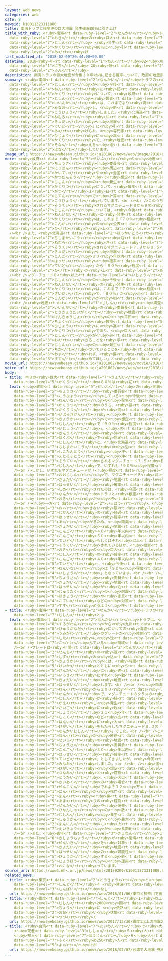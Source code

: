 ```yaml
---
layout: web_news
categories: web
cate: 8
newsid: k10011323311000
title: 南海トラフと根室沖の巨大地震 発生確率80％に引き上げ
title_with_ruby: <ruby>南海<rt data-ruby-level="2">なんかい</rt></ruby>トラフと<ruby>根室<rt data-ruby-level="7">ねむろ</rt></ruby><ruby>沖<rt
  data-ruby-level="7">おき</rt></ruby>の<ruby>巨大<rt data-ruby-level="7">きょだい</rt></ruby><ruby>地震<rt
  data-ruby-level="7">じしん</rt></ruby> <ruby>発生<rt data-ruby-level="3">はっせい</rt></ruby><ruby>確率<rt
  data-ruby-level="5">かくりつ</rt></ruby>80％に<ruby>引<rt data-ruby-level="2">ひ</rt></ruby>き<ruby>上<rt
  data-ruby-level="2">あ</rt></ruby>げ
last_modified_at: '2018-02-09T20:44:00+09:00'
datetime: 2018<ruby>年<rt data-ruby-level="1">ねん</rt></ruby>02<ruby>月<rt data-ruby-level="1">がつ</rt></ruby>09<ruby>日<rt
  data-ruby-level="1">にち</rt></ruby> 20<ruby>時<rt data-ruby-level="2">じ</rt></ruby>44<ruby>分<rt
  data-ruby-level="2">ふん</rt></ruby>
description: 南海トラフの巨大地震が今後３０年以内に起きる確率について、政府の地震調査委員会は、これまでより高い「７０％から８０％」に見直し、新たに公表しました。北海道の根室沖の巨大地震についても「８０％程度」に引き上げられ、専門家は「いずれも非常に高い確率で、地震への備えを進めてほしい」と話しています。
summary: <ruby>南海<rt data-ruby-level="2">なんかい</rt></ruby>トラフの<ruby>巨大<rt data-ruby-level="7">きょだい</rt></ruby><ruby>地震<rt
  data-ruby-level="7">じしん</rt></ruby>が<ruby>今後<rt data-ruby-level="2">こんご</rt></ruby>３０<ruby>年以内<rt
  data-ruby-level="4">ねんいない</rt></ruby>に<ruby>起<rt data-ruby-level="3">お</rt></ruby>きる<ruby>確率<rt
  data-ruby-level="5">かくりつ</rt></ruby>について、<ruby>政府<rt data-ruby-level="5">せいふ</rt></ruby>の<ruby>地震<rt
  data-ruby-level="7">じしん</rt></ruby><ruby>調査<rt data-ruby-level="5">ちょうさ</rt></ruby><ruby>委員会<rt
  data-ruby-level="3">いいんかい</rt></ruby>は、これまでより<ruby>高<rt data-ruby-level="2">たか</rt></ruby>い「７０％から８０％」に<ruby>見直<rt
  data-ruby-level="2">みなお</rt></ruby>し、<ruby>新<rt data-ruby-level="2">あら</rt></ruby>たに<ruby>公表<rt
  data-ruby-level="3">こうひょう</rt></ruby>しました。<ruby>北海道<rt data-ruby-level="2">ほっかいどう</rt></ruby>の<ruby>根室<rt
  data-ruby-level="7">ねむろ</rt></ruby><ruby>沖<rt data-ruby-level="7">おき</rt></ruby>の<ruby>巨大<rt
  data-ruby-level="7">きょだい</rt></ruby><ruby>地震<rt data-ruby-level="7">じしん</rt></ruby>についても「８０％<ruby>程度<rt
  data-ruby-level="5">ていど</rt></ruby>」に<ruby>引<rt data-ruby-level="2">ひ</rt></ruby>き<ruby>上<rt
  data-ruby-level="2">あ</rt></ruby>げられ、<ruby>専門家<rt data-ruby-level="6">せんもんか</rt></ruby>は「いずれも<ruby>非常<rt
  data-ruby-level="5">ひじょう</rt></ruby>に<ruby>高<rt data-ruby-level="2">たか</rt></ruby>い<ruby>確率<rt
  data-ruby-level="5">かくりつ</rt></ruby>で、<ruby>地震<rt data-ruby-level="7">じしん</rt></ruby>への<ruby>備<rt
  data-ruby-level="5">そな</rt></ruby>えを<ruby>進<rt data-ruby-level="3">すす</rt></ruby>めてほしい」と<ruby>話<rt
  data-ruby-level="2">はな</rt></ruby>しています。
image_url: https://newswebeasy.github.io/ja201802/news/web/image/2018/02/09/K10011323311_1802092024_1802092043_01_02.jpg
more: <ruby>政府<rt data-ruby-level="5">せいふ</rt></ruby>の<ruby>地震<rt data-ruby-level="7">じしん</rt></ruby><ruby>調査<rt
  data-ruby-level="5">ちょうさ</rt></ruby><ruby>委員会<rt data-ruby-level="3">いいんかい</rt></ruby>は、<ruby>日本<rt
  data-ruby-level="1">にっぽん</rt></ruby><ruby>周辺<rt data-ruby-level="4">しゅうへん</rt></ruby>の<ruby>海底<rt
  data-ruby-level="4">かいてい</rt></ruby>や<ruby>全国<rt data-ruby-level="3">ぜんこく</rt></ruby>の<ruby>活断層<rt
  data-ruby-level="6">かつだんそう</rt></ruby>で<ruby>想定<rt data-ruby-level="3">そうてい</rt></ruby>される<ruby>地震<rt
  data-ruby-level="7">じしん</rt></ruby>の<ruby>発生<rt data-ruby-level="3">はっせい</rt></ruby><ruby>確率<rt
  data-ruby-level="5">かくりつ</rt></ruby>について、<ruby>毎年<rt data-ruby-level="2">まいとし</rt></ruby>、１<ruby>月<rt
  data-ruby-level="1">がつ</rt></ruby>１<ruby>日<rt data-ruby-level="1">にち</rt></ruby>の<ruby>時点<rt
  data-ruby-level="2">じてん</rt></ruby>で<ruby>計算<rt data-ruby-level="2">けいさん</rt></ruby>し<ruby>公表<rt
  data-ruby-level="3">こうひょう</rt></ruby>しています。<br /><br />このうち、<ruby>南海<rt data-ruby-level="2">なんかい</rt></ruby>トラフで<ruby>想定<rt
  data-ruby-level="3">そうてい</rt></ruby>されるマグニチュード８から９の<ruby>巨大<rt data-ruby-level="7">きょだい</rt></ruby><ruby>地震<rt
  data-ruby-level="7">じしん</rt></ruby>については、<ruby>今後<rt data-ruby-level="2">こんご</rt></ruby>３０<ruby>年以内<rt
  data-ruby-level="4">ねんいない</rt></ruby>に<ruby>発生<rt data-ruby-level="3">はっせい</rt></ruby>する<ruby>確率<rt
  data-ruby-level="5">かくりつ</rt></ruby>は、これまで「７０％<ruby>程度<rt data-ruby-level="5">ていど</rt></ruby>」でしたが<ruby>今回<rt
  data-ruby-level="2">こんかい</rt></ruby>の<ruby>公表<rt data-ruby-level="3">こうひょう</rt></ruby>で「７０％から８０％」に<ruby>引<rt
  data-ruby-level="2">ひ</rt></ruby>き<ruby>上<rt data-ruby-level="2">あ</rt></ruby>げられました。<br
  /><br />また、<ruby>北海道<rt data-ruby-level="2">ほっかいどう</rt></ruby><ruby>沖<rt data-ruby-level="7">おき</rt></ruby>の<ruby>千島海溝<rt
  data-ruby-level="7">ちしまかいこう</rt></ruby><ruby>沿<rt data-ruby-level="6">ぞ</rt></ruby>いの<ruby>根室<rt
  data-ruby-level="7">ねむろ</rt></ruby><ruby>沖<rt data-ruby-level="7">おき</rt></ruby>で<ruby>想定<rt
  data-ruby-level="3">そうてい</rt></ruby>されるマグニチュード７.８から８.５<ruby>程度<rt data-ruby-level="5">ていど</rt></ruby>の<ruby>巨大<rt
  data-ruby-level="7">きょだい</rt></ruby><ruby>地震<rt data-ruby-level="7">じしん</rt></ruby>も、<ruby>今後<rt
  data-ruby-level="2">こんご</rt></ruby>３０<ruby>年以内<rt data-ruby-level="4">ねんいない</rt></ruby>の<ruby>発生<rt
  data-ruby-level="3">はっせい</rt></ruby><ruby>確率<rt data-ruby-level="5">かくりつ</rt></ruby>がこれまでの「７０％<ruby>程度<rt
  data-ruby-level="5">ていど</rt></ruby>」から「８０％<ruby>程度<rt data-ruby-level="5">ていど</rt></ruby>」に<ruby>引<rt
  data-ruby-level="2">ひ</rt></ruby>き<ruby>上<rt data-ruby-level="2">あ</rt></ruby>げられました。<br
  /><br />マグニチュード８<ruby>以上<rt data-ruby-level="4">いじょう</rt></ruby>の<ruby>巨大<rt data-ruby-level="7">きょだい</rt></ruby><ruby>地震<rt
  data-ruby-level="7">じしん</rt></ruby>の<ruby>今後<rt data-ruby-level="2">こんご</rt></ruby>３０<ruby>年以内<rt
  data-ruby-level="4">ねんいない</rt></ruby>の<ruby>発生<rt data-ruby-level="3">はっせい</rt></ruby><ruby>確率<rt
  data-ruby-level="5">かくりつ</rt></ruby>は、これまで「７０％<ruby>程度<rt data-ruby-level="5">ていど</rt></ruby>」が<ruby>最大<rt
  data-ruby-level="4">さいだい</rt></ruby>で、「８０％」が<ruby>示<rt data-ruby-level="5">しめ</rt></ruby>されたのは、<ruby>今回<rt
  data-ruby-level="2">こんかい</rt></ruby>が<ruby>初<rt data-ruby-level="4">はじ</rt></ruby>めてです。<br
  /><br /><ruby>地震<rt data-ruby-level="7">じしん</rt></ruby><ruby>調査<rt data-ruby-level="5">ちょうさ</rt></ruby><ruby>委員会<rt
  data-ruby-level="3">いいんかい</rt></ruby>の<ruby>委員長<rt data-ruby-level="3">いいんちょう</rt></ruby>で<ruby>東京大学<rt
  data-ruby-level="2">とうきょうだいがく</rt></ruby><ruby>地震<rt data-ruby-level="7">じしん</rt></ruby><ruby>研究所<rt
  data-ruby-level="3">けんきゅうじょ</rt></ruby>の<ruby>平田<rt data-ruby-level="3">ひらた</rt></ruby><ruby>直<rt
  data-ruby-level="2">ちょく</rt></ruby><ruby>教授<rt data-ruby-level="5">きょうじゅ</rt></ruby>は「いずれも<ruby>非常<rt
  data-ruby-level="5">ひじょう</rt></ruby>に<ruby>高<rt data-ruby-level="2">たか</rt></ruby>い<ruby>確率<rt
  data-ruby-level="5">かくりつ</rt></ruby>であり、<ruby>巨大<rt data-ruby-level="7">きょだい</rt></ruby><ruby>地震<rt
  data-ruby-level="7">じしん</rt></ruby>が<ruby>必<rt data-ruby-level="4">かなら</rt></ruby>ず<ruby>起<rt
  data-ruby-level="3">お</rt></ruby>きることを<ruby>示<rt data-ruby-level="5">しめ</rt></ruby>している。<ruby>地震<rt
  data-ruby-level="7">じしん</rt></ruby>の<ruby>発生<rt data-ruby-level="3">はっせい</rt></ruby>が<ruby>近<rt
  data-ruby-level="2">ちか</rt></ruby>づいていることを<ruby>決<rt data-ruby-level="3">けっ</rt></ruby>して<ruby>忘<rt
  data-ruby-level="6">わす</rt></ruby>れず、<ruby>備<rt data-ruby-level="5">そな</rt></ruby>えを<ruby>進<rt
  data-ruby-level="3">すす</rt></ruby>めてほしい」と<ruby>話<rt data-ruby-level="2">はな</rt></ruby>していました。
movie_url: https://newswebeasy.github.io/ja201802/news/web/movie/2018/02/09/k10011323311_201802100510_201802100511.mp4
voice_url: https://newswebeasy.github.io/ja201802/news/web/voice/2018/02/09/k10011323311_201802100510_201802100511.mp3
body:
- title: Ｍ８の<ruby>巨大<rt data-ruby-level="7">きょだい</rt></ruby><ruby>地震<rt data-ruby-level="7">じしん</rt></ruby>で<ruby>確率<rt
    data-ruby-level="5">かくりつ</rt></ruby>８０％は<ruby>初<rt data-ruby-level="4">はじ</rt></ruby>めて
  text: <ruby>政府<rt data-ruby-level="5">せいふ</rt></ruby>の<ruby>地震<rt data-ruby-level="7">じしん</rt></ruby><ruby>調査<rt
    data-ruby-level="5">ちょうさ</rt></ruby><ruby>委員会<rt data-ruby-level="3">いいんかい</rt></ruby>が<ruby>公表<rt
    data-ruby-level="3">こうひょう</rt></ruby>している<ruby>今後<rt data-ruby-level="2">こんご</rt></ruby>３０<ruby>年以内<rt
    data-ruby-level="4">ねんいない</rt></ruby>の<ruby>発生<rt data-ruby-level="3">はっせい</rt></ruby><ruby>確率<rt
    data-ruby-level="5">かくりつ</rt></ruby>のうち、<ruby>最<rt data-ruby-level="4">もっと</rt></ruby>も<ruby>確率<rt
    data-ruby-level="5">かくりつ</rt></ruby>が<ruby>高<rt data-ruby-level="2">たか</rt></ruby>いのは、<ruby>茨城県<rt
    data-ruby-level="8">いばらきけん</rt></ruby><ruby>沖<rt data-ruby-level="7">おき</rt></ruby>のプレート<ruby>境界<rt
    data-ruby-level="5">きょうかい</rt></ruby>で<ruby>想定<rt data-ruby-level="3">そうてい</rt></ruby>されるマグニチュード６.７から７.２の<ruby>地震<rt
    data-ruby-level="7">じしん</rt></ruby>で「９０％<ruby>程度<rt data-ruby-level="5">ていど</rt></ruby><ruby>以上<rt
    data-ruby-level="4">いじょう</rt></ruby>」、<ruby>次<rt data-ruby-level="3">つ</rt></ruby>いで、<ruby>三陸<rt
    data-ruby-level="4">さんりく</rt></ruby><ruby>沖<rt data-ruby-level="7">おき</rt></ruby><ruby>北部<rt
    data-ruby-level="3">ほくぶ</rt></ruby>で<ruby>想定<rt data-ruby-level="3">そうてい</rt></ruby>されるマグニチュード７.１から７.６の<ruby>地震<rt
    data-ruby-level="7">じしん</rt></ruby>と、<ruby>北海道<rt data-ruby-level="2">ほっかいどう</rt></ruby>の<ruby>千島海溝<rt
    data-ruby-level="7">ちしまかいこう</rt></ruby><ruby>沿<rt data-ruby-level="6">ぞ</rt></ruby>いの<ruby>色丹島<rt
    data-ruby-level="8">しこたんとう</rt></ruby><ruby>沖<rt data-ruby-level="7">おき</rt></ruby>および<ruby>択捉島<rt
    data-ruby-level="8">えとろふとう</rt></ruby><ruby>沖<rt data-ruby-level="7">おき</rt></ruby>で<ruby>想定<rt
    data-ruby-level="3">そうてい</rt></ruby>されるマグニチュード７.５<ruby>程度<rt data-ruby-level="5">ていど</rt></ruby>の<ruby>地震<rt
    data-ruby-level="7">じしん</rt></ruby>で、いずれも「９０％<ruby>程度<rt data-ruby-level="5">ていど</rt></ruby>」などとなっています。<br
    /><br />しかし、いずれもマグニチュードが７<ruby>程度<rt data-ruby-level="5">ていど</rt></ruby>の<ruby>大地震<rt
    data-ruby-level="7">おおじしん</rt></ruby>で、マグニチュード８<ruby>以上<rt data-ruby-level="4">いじょう</rt></ruby>の<ruby>巨大<rt
    data-ruby-level="7">きょだい</rt></ruby><ruby>地震<rt data-ruby-level="7">じしん</rt></ruby>について「８０％」の<ruby>発生<rt
    data-ruby-level="3">はっせい</rt></ruby><ruby>確率<rt data-ruby-level="5">かくりつ</rt></ruby>が<ruby>示<rt
    data-ruby-level="5">しめ</rt></ruby>されたのは、<ruby>今回<rt data-ruby-level="2">こんかい</rt></ruby>の<ruby>南海<rt
    data-ruby-level="2">なんかい</rt></ruby>トラフと<ruby>根室<rt data-ruby-level="7">ねむろ</rt></ruby><ruby>沖<rt
    data-ruby-level="7">おき</rt></ruby>が<ruby>初<rt data-ruby-level="4">はじ</rt></ruby>めてです。<br
    /><br /><ruby>一方<rt data-ruby-level="2">いっぽう</rt></ruby>、<ruby>地震<rt data-ruby-level="7">じしん</rt></ruby>が<ruby>起<rt
    data-ruby-level="3">お</rt></ruby>きない<ruby>限<rt data-ruby-level="5">かぎ</rt></ruby>り、<ruby>時間<rt
    data-ruby-level="2">じかん</rt></ruby>の<ruby>経過<rt data-ruby-level="5">けいか</rt></ruby>とともに<ruby>発生<rt
    data-ruby-level="3">はっせい</rt></ruby><ruby>確率<rt data-ruby-level="5">かくりつ</rt></ruby>はさらに<ruby>上<rt
    data-ruby-level="1">あ</rt></ruby>がるため、<ruby>南海<rt data-ruby-level="2">なんかい</rt></ruby>トラフ<ruby>巨大<rt
    data-ruby-level="7">きょだい</rt></ruby><ruby>地震<rt data-ruby-level="7">じしん</rt></ruby>は、<ruby>今後<rt
    data-ruby-level="2">こんご</rt></ruby>４０<ruby>年以内<rt data-ruby-level="4">ねんいない</rt></ruby>で「８０％から９０％」、<ruby>今後<rt
    data-ruby-level="2">こんご</rt></ruby>５０<ruby>年以内<rt data-ruby-level="4">ねんいない</rt></ruby>で「９０％<ruby>程度<rt
    data-ruby-level="5">ていど</rt></ruby>もしくはそれ<ruby>以上<rt data-ruby-level="4">いじょう</rt></ruby>」と<ruby>想定<rt
    data-ruby-level="3">そうてい</rt></ruby>されているほか、<ruby>根室<rt data-ruby-level="7">ねむろ</rt></ruby><ruby>沖<rt
    data-ruby-level="7">おき</rt></ruby>の<ruby>巨大<rt data-ruby-level="7">きょだい</rt></ruby><ruby>地震<rt
    data-ruby-level="7">じしん</rt></ruby>の<ruby>確率<rt data-ruby-level="5">かくりつ</rt></ruby>も<ruby>今後<rt
    data-ruby-level="2">こんご</rt></ruby>４０<ruby>年以内<rt data-ruby-level="4">ねんいない</rt></ruby>に「９０％<ruby>程度<rt
    data-ruby-level="5">ていど</rt></ruby>」、<ruby>今後<rt data-ruby-level="2">こんご</rt></ruby>５０<ruby>年以内<rt
    data-ruby-level="4">ねんいない</rt></ruby>は「９０％<ruby>程度<rt data-ruby-level="5">ていど</rt></ruby><ruby>以上<rt
    data-ruby-level="4">いじょう</rt></ruby>」となっています。<br /><br />このため<ruby>地震<rt data-ruby-level="7">じしん</rt></ruby><ruby>調査<rt
    data-ruby-level="5">ちょうさ</rt></ruby><ruby>委員会<rt data-ruby-level="3">いいんかい</rt></ruby>は、<ruby>巨大<rt
    data-ruby-level="7">きょだい</rt></ruby><ruby>地震<rt data-ruby-level="7">じしん</rt></ruby>の<ruby>発生<rt
    data-ruby-level="3">はっせい</rt></ruby>が<ruby>近<rt data-ruby-level="2">ちか</rt></ruby>づいているとして、<ruby>住宅<rt
    data-ruby-level="6">じゅうたく</rt></ruby>の<ruby>耐震<rt data-ruby-level="7">たいしん</rt></ruby><ruby>補強<rt
    data-ruby-level="6">ほきょう</rt></ruby>や<ruby>家具<rt data-ruby-level="3">かぐ</rt></ruby>の<ruby>固定<rt
    data-ruby-level="4">こてい</rt></ruby>などの<ruby>対策<rt data-ruby-level="6">たいさく</rt></ruby>を<ruby>進<rt
    data-ruby-level="3">すす</rt></ruby>めるよう<ruby>呼<rt data-ruby-level="6">よ</rt></ruby>びかけています。
- title: <ruby>南海<rt data-ruby-level="2">なんかい</rt></ruby>トラフの<ruby>巨大<rt data-ruby-level="7">きょだい</rt></ruby><ruby>地震<rt
    data-ruby-level="7">じしん</rt></ruby>とは
  text: <ruby>南海<rt data-ruby-level="2">なんかい</rt></ruby>トラフは、<ruby>静岡県<rt data-ruby-level="7">しずおかけん</rt></ruby>の<ruby>駿河湾<rt
    data-ruby-level="8">するがわん</rt></ruby>から<ruby>九州<rt data-ruby-level="3">きゅうしゅう</rt></ruby>の<ruby>日向灘<rt
    data-ruby-level="8">ひゅうがなだ</rt></ruby>にかけての<ruby>海底<rt data-ruby-level="4">かいてい</rt></ruby>で、<ruby>海側<rt
    data-ruby-level="4">うみがわ</rt></ruby>のプレートが<ruby>陸側<rt data-ruby-level="4">りくがわ</rt></ruby>のプレートの<ruby>下<rt
    data-ruby-level="1">した</rt></ruby>に<ruby>沈<rt data-ruby-level="7">しず</rt></ruby>み<ruby>込<rt
    data-ruby-level="7">こ</rt></ruby>んでいる<ruby>領域<rt data-ruby-level="6">りょういき</rt></ruby>です。<br
    /><br />プレートは<ruby>年間<rt data-ruby-level="2">ねんかん</rt></ruby><ruby>数<rt data-ruby-level="2">すう</rt></ruby><ruby>センチ<rt
    data-ruby-level="2">せんち</rt></ruby>の<ruby>速<rt data-ruby-level="3">はや</rt></ruby>さで<ruby>沈<rt
    data-ruby-level="7">しず</rt></ruby>み<ruby>込<rt data-ruby-level="7">こ</rt></ruby>み、その<ruby>境界<rt
    data-ruby-level="5">きょうかい</rt></ruby>には、<ruby>時間<rt data-ruby-level="2">じかん</rt></ruby>の<ruby>経過<rt
    data-ruby-level="5">けいか</rt></ruby>とともに<ruby>少<rt data-ruby-level="2">すこ</rt></ruby>しずつひずみがたまって、<ruby>限界<rt
    data-ruby-level="5">げんかい</rt></ruby>に<ruby>達<rt data-ruby-level="4">たっ</rt></ruby>すると、<ruby>一気<rt
    data-ruby-level="1">いっき</rt></ruby>にずれ<ruby>動<rt data-ruby-level="3">うご</rt></ruby>いて<ruby>巨大<rt
    data-ruby-level="7">きょだい</rt></ruby><ruby>地震<rt data-ruby-level="7">じしん</rt></ruby>が<ruby>発生<rt
    data-ruby-level="3">はっせい</rt></ruby>します。<br /><br /><ruby>南海<rt data-ruby-level="2">なんかい</rt></ruby>トラフでは、およそ１００<ruby>年<rt
    data-ruby-level="1">ねん</rt></ruby>から２００<ruby>年<rt data-ruby-level="1">ねん</rt></ruby>の<ruby>間隔<rt
    data-ruby-level="7">かんかく</rt></ruby>で、マグニチュード８クラスの<ruby>巨大<rt data-ruby-level="7">きょだい</rt></ruby><ruby>地震<rt
    data-ruby-level="7">じしん</rt></ruby>が<ruby>繰<rt data-ruby-level="7">く</rt></ruby>り<ruby>返<rt
    data-ruby-level="7">かえ</rt></ruby>し<ruby>発生<rt data-ruby-level="3">はっせい</rt></ruby>していて<ruby>最後<rt
    data-ruby-level="4">さいご</rt></ruby>に<ruby>起<rt data-ruby-level="3">お</rt></ruby>きたのは、<ruby>昭和<rt
    data-ruby-level="3">しょうわ</rt></ruby>２１<ruby>年<rt data-ruby-level="1">ねん</rt></ruby>に<ruby>四国<rt
    data-ruby-level="2">しこく</rt></ruby>など<ruby>広<rt data-ruby-level="2">ひろ</rt></ruby>い<ruby>範囲<rt
    data-ruby-level="7">はんい</rt></ruby>に<ruby>大<rt data-ruby-level="1">おお</rt></ruby>きな<ruby>被害<rt
    data-ruby-level="7">ひがい</rt></ruby>をもたらしたマグニチュード８.０の「<ruby>昭和<rt data-ruby-level="3">しょうわ</rt></ruby><ruby>南海地震<rt
    data-ruby-level="7">なんかいじしん</rt></ruby>」でした。<br /><br />この<ruby>地震<rt data-ruby-level="7">じしん</rt></ruby>からおよそ７０<ruby>年<rt
    data-ruby-level="1">ねん</rt></ruby>が<ruby>経過<rt data-ruby-level="5">けいか</rt></ruby>していることなどから、<ruby>政府<rt
    data-ruby-level="5">せいふ</rt></ruby>の<ruby>地震<rt data-ruby-level="7">じしん</rt></ruby><ruby>調査<rt
    data-ruby-level="5">ちょうさ</rt></ruby><ruby>委員会<rt data-ruby-level="3">いいんかい</rt></ruby>は、これまで<ruby>今後<rt
    data-ruby-level="2">こんご</rt></ruby>３０<ruby>年以内<rt data-ruby-level="4">ねんいない</rt></ruby>の<ruby>発生<rt
    data-ruby-level="3">はっせい</rt></ruby><ruby>確率<rt data-ruby-level="5">かくりつ</rt></ruby>を「７０％<ruby>程度<rt
    data-ruby-level="5">ていど</rt></ruby>」としてきましたが、<ruby>今回<rt data-ruby-level="2">こんかい</rt></ruby>、「７０％から８０％」に<ruby>見直<rt
    data-ruby-level="2">みなお</rt></ruby>しました。<br /><br /><ruby>国<rt data-ruby-level="2">くに</rt></ruby>の<ruby>被害<rt
    data-ruby-level="7">ひがい</rt></ruby><ruby>想定<rt data-ruby-level="3">そうてい</rt></ruby>によりますと、<ruby>津波<rt
    data-ruby-level="7">つなみ</rt></ruby>と<ruby>建物<rt data-ruby-level="4">たてもの</rt></ruby>の<ruby>倒壊<rt
    data-ruby-level="7">とうかい</rt></ruby>、<ruby>火災<rt data-ruby-level="5">かさい</rt></ruby>などで、<ruby>最悪<rt
    data-ruby-level="4">さいあく</rt></ruby>の<ruby>場合<rt data-ruby-level="2">ばあい</rt></ruby>、<ruby>全国<rt
    data-ruby-level="3">ぜんこく</rt></ruby>でおよそ３２<ruby>万<rt data-ruby-level="2">まん</rt></ruby>３０００<ruby>人<rt
    data-ruby-level="1">にん</rt></ruby>が<ruby>死亡<rt data-ruby-level="6">しぼう</rt></ruby>し、２３８<ruby>万<rt
    data-ruby-level="2">まん</rt></ruby><ruby>棟<rt data-ruby-level="7">むね</rt></ruby><ruby>余<rt
    data-ruby-level="5">あま</rt></ruby>りの<ruby>建物<rt data-ruby-level="4">たてもの</rt></ruby>が<ruby>全壊<rt
    data-ruby-level="7">ぜんかい</rt></ruby>や<ruby>焼失<rt data-ruby-level="7">しょうしつ</rt></ruby>するおそれがあるほか、<ruby>避難者<rt
    data-ruby-level="7">ひなんしゃ</rt></ruby>の<ruby>数<rt data-ruby-level="2">かず</rt></ruby>は、<ruby>地震<rt
    data-ruby-level="7">じしん</rt></ruby><ruby>発生<rt data-ruby-level="3">はっせい</rt></ruby>から１<ruby>週間<rt
    data-ruby-level="2">しゅうかん</rt></ruby>で<ruby>最大<rt data-ruby-level="4">さいだい</rt></ruby>９５０<ruby>万人<rt
    data-ruby-level="2">まんにん</rt></ruby>に<ruby>上<rt data-ruby-level="1">のぼ</rt></ruby>るなど<ruby>影響<rt
    data-ruby-level="7">えいきょう</rt></ruby>が<ruby>長期化<rt data-ruby-level="3">ちょうきか</rt></ruby>するとしています。<br
    /><br />また、<ruby>去年<rt data-ruby-level="3">きょねん</rt></ruby>１１<ruby>月<rt data-ruby-level="1">がつ</rt></ruby>からは、<ruby>気象庁<rt
    data-ruby-level="6">きしょうちょう</rt></ruby>が<ruby>南海<rt data-ruby-level="2">なんかい</rt></ruby>トラフ<ruby>全域<rt
    data-ruby-level="6">ぜんいき</rt></ruby>を<ruby>対象<rt data-ruby-level="4">たいしょう</rt></ruby>に<ruby>巨大<rt
    data-ruby-level="7">きょだい</rt></ruby><ruby>地震<rt data-ruby-level="7">じしん</rt></ruby><ruby>発生<rt
    data-ruby-level="3">はっせい</rt></ruby>の<ruby>可能性<rt data-ruby-level="5">かのうせい</rt></ruby>を<ruby>評価<rt
    data-ruby-level="5">ひょうか</rt></ruby>する<ruby>新<rt data-ruby-level="2">あら</rt></ruby>たな<ruby>情報<rt
    data-ruby-level="5">じょうほう</rt></ruby>の<ruby>運用<rt data-ruby-level="3">うんよう</rt></ruby>を<ruby>行<rt
    data-ruby-level="2">おこな</rt></ruby>っています。
source_url: https://www3.nhk.or.jp/news/html/20180209/k10011323311000.html
related_news:
- title: <ruby>東京<rt data-ruby-level="2">とうきょう</rt></ruby>と<ruby>神奈川<rt data-ruby-level="8">かながわ</rt></ruby>で<ruby>震度<rt
    data-ruby-level="7">しんど</rt></ruby>４ <ruby>津波<rt data-ruby-level="7">つなみ</rt></ruby>の<ruby>心配<rt
    data-ruby-level="3">しんぱい</rt></ruby>なし
  url: https://newswebeasy.github.io/news/web/2018/01/06/東京と神奈川で震度4-津波の心配なし
- title: <ruby>震度<rt data-ruby-level="7">しんど</rt></ruby>１<ruby>以上<rt data-ruby-level="4">いじょう</rt></ruby>の<ruby>地震<rt
    data-ruby-level="7">じしん</rt></ruby>2000<ruby>回<rt data-ruby-level="2">かい</rt></ruby><ruby>超<rt
    data-ruby-level="7">ちょう</rt></ruby>に <ruby>依然<rt data-ruby-level="7">いぜん</rt></ruby><ruby>多<rt
    data-ruby-level="2">おお</rt></ruby>い<ruby>状態<rt data-ruby-level="5">じょうたい</rt></ruby><ruby>続<rt
    data-ruby-level="4">つづ</rt></ruby>く
  url: https://newswebeasy.github.io/news/web/2017/12/30/震度1以上の地震2000回超に-依然多い状態続く
- title: <ruby>台湾<rt data-ruby-level="7">たいわん</rt></ruby>で<ruby>大地震<rt data-ruby-level="7">おおじしん</rt></ruby>
    <ruby>死者<rt data-ruby-level="3">ししゃ</rt></ruby>５<ruby>人<rt data-ruby-level="1">にん</rt></ruby>に
    <ruby>邦人<rt data-ruby-level="7">ほうじん</rt></ruby>９<ruby>人<rt data-ruby-level="1">にん</rt></ruby><ruby>含<rt
    data-ruby-level="7">ふく</rt></ruby>め250<ruby>人<rt data-ruby-level="1">にん</rt></ruby><ruby>余<rt
    data-ruby-level="5">よ</rt></ruby>けが
  url: https://newswebeasy.github.io/news/web/2018/02/07/台湾で大地震-死者5人に-邦人9人含め250人余けが
...
```

